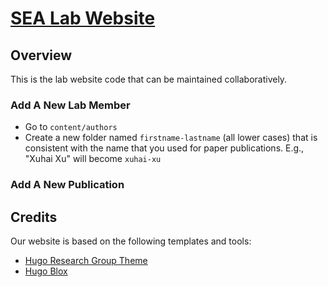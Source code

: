 # [SEA Lab Website](https://sea-lab.space)

## Overview

This is the lab website code that can be maintained collaboratively.

### Add A New Lab Member

- Go to `content/authors`
- Create a new folder named `firstname-lastname` (all lower cases) that is consistent with the name that you used for paper publications. E.g., "Xuhai Xu" will become `xuhai-xu`

### Add A New Publication

## Credits

Our website is based on the following templates and tools:
- [Hugo Research Group Theme](https://github.com/HugoBlox/theme-research-group)
- [Hugo Blox](https://hugoblox.com)